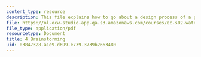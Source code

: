```yaml
---
content_type: resource
description: This file explains how to go about a design process of a product.
file: https://ol-ocw-studio-app-qa.s3.amazonaws.com/courses/ec-s02-water-jet-technologies-spring-2005/03847328a1e9d699e7393739b2663480_MITEC_S02S05_4_brainstorm.pdf
file_type: application/pdf
resourcetype: Document
title: 4 Brainstorming
uid: 03847328-a1e9-d699-e739-3739b2663480
---
```


